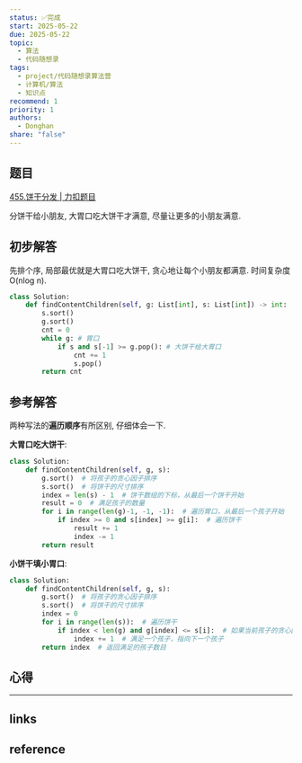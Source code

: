 ```yaml
---
status: ✅完成
start: 2025-05-22
due: 2025-05-22
topic:
  - 算法
  - 代码随想录
tags:
  - project/代码随想录算法营
  - 计算机/算法
  - 知识点
recommend: 1
priority: 1
authors:
  - Donghan
share: "false"
---
```

## 题目
[455.饼干分发 | 力扣题目](https://leetcode.cn/problems/assign-cookies/description/)

分饼干给小朋友, 大胃口吃大饼干才满意, 尽量让更多的小朋友满意.
## 初步解答
先排个序, 局部最优就是大胃口吃大饼干, 贪心地让每个小朋友都满意. 时间复杂度 O(nlog n).
```python
class Solution:
    def findContentChildren(self, g: List[int], s: List[int]) -> int:
        s.sort()
        g.sort()
        cnt = 0
        while g: # 胃口
            if s and s[-1] >= g.pop(): # 大饼干给大胃口
                cnt += 1
                s.pop()
        return cnt
```
## 参考解答
两种写法的**遍历顺序**有所区别, 仔细体会一下.

**大胃口吃大饼干**:
```python
class Solution:
    def findContentChildren(self, g, s):
        g.sort()  # 将孩子的贪心因子排序
        s.sort()  # 将饼干的尺寸排序
        index = len(s) - 1  # 饼干数组的下标，从最后一个饼干开始
        result = 0  # 满足孩子的数量
        for i in range(len(g)-1, -1, -1):  # 遍历胃口，从最后一个孩子开始
            if index >= 0 and s[index] >= g[i]:  # 遍历饼干
                result += 1
                index -= 1
        return result
```

**小饼干填小胃口**:
```python
class Solution:
    def findContentChildren(self, g, s):
        g.sort()  # 将孩子的贪心因子排序
        s.sort()  # 将饼干的尺寸排序
        index = 0
        for i in range(len(s)):  # 遍历饼干
            if index < len(g) and g[index] <= s[i]:  # 如果当前孩子的贪心因子小于等于当前饼干尺寸
                index += 1  # 满足一个孩子，指向下一个孩子
        return index  # 返回满足的孩子数目
```

## 心得

---
## links


## reference
